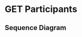 # GET Participants

## Sequence Diagram

```puml { src="./assets/Diagrams/SequenceDiagrams/seq-acct-lookup-get-participant-7.1.0.plantuml" }
```
